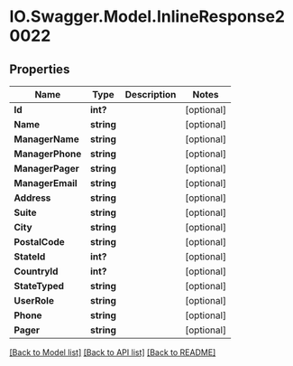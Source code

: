 # IO.Swagger.Model.InlineResponse20022
## Properties

Name | Type | Description | Notes
------------ | ------------- | ------------- | -------------
**Id** | **int?** |  | [optional] 
**Name** | **string** |  | [optional] 
**ManagerName** | **string** |  | [optional] 
**ManagerPhone** | **string** |  | [optional] 
**ManagerPager** | **string** |  | [optional] 
**ManagerEmail** | **string** |  | [optional] 
**Address** | **string** |  | [optional] 
**Suite** | **string** |  | [optional] 
**City** | **string** |  | [optional] 
**PostalCode** | **string** |  | [optional] 
**StateId** | **int?** |  | [optional] 
**CountryId** | **int?** |  | [optional] 
**StateTyped** | **string** |  | [optional] 
**UserRole** | **string** |  | [optional] 
**Phone** | **string** |  | [optional] 
**Pager** | **string** |  | [optional] 

[[Back to Model list]](../README.md#documentation-for-models) [[Back to API list]](../README.md#documentation-for-api-endpoints) [[Back to README]](../README.md)

